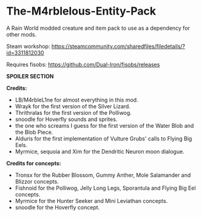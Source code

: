 # The-M4rblelous-Entity-Pack
A Rain World modded creature and item pack to use as a dependency for other mods.

Steam workshop: https://steamcommunity.com/sharedfiles/filedetails/?id=3311812030

Requires fisobs: https://github.com/Dual-Iron/fisobs/releases

**SPOILER SECTION**

**Credits:**
- LB/M4rbleL1ne for almost everything in this mod.
- Wrayk for the first version of the Silver Lizard.
- Thrithralas for the first version of the Polliwog.
- snoodle for Hoverfly sounds and sprites.
- the one who screams I guess for the first version of the Water Blob and the Blob Piece.
- Alduris for the first implementation of Vulture Grubs' calls to Flying Big Eels.
- Myrmice, sequoia and Xim for the Dendritic Neuron moon dialogue.

**Credits for concepts:**
- Tronsx for the Rubber Blossom, Gummy Anther, Mole Salamander and Blizzor concepts.
- Fishnoid for the Polliwog, Jelly Long Legs, Sporantula and Flying Big Eel concepts.
- Myrmice for the Hunter Seeker and Mini Leviathan concepts.
- snoodle for the Hoverfly concept.
